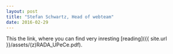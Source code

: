 ```yaml
---
layout: post
title: "Stefan Schwartz, Head of webteam"
date: 2016-02-29
---
```


<article>
    This the link, where you can find very inresting [reading]({{ site.url }}/assets/(z)RADA_UPeCe.pdf).
</article>

